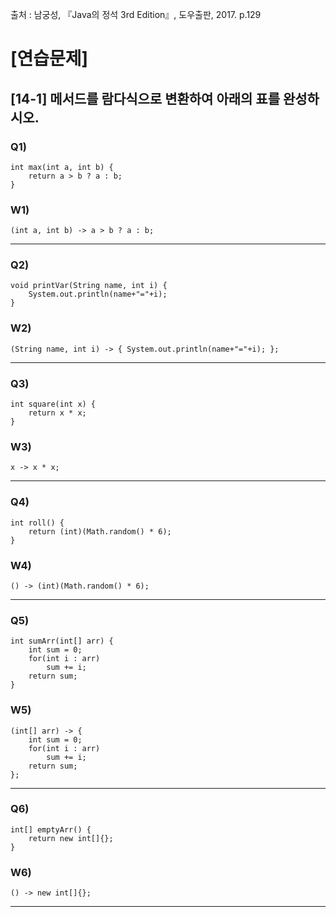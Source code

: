 출처 : 남궁성, 『Java의 정석 3rd Edition』, 도우출판, 2017. p.129

# [연습문제]
## [14-1] 메서드를 람다식으로 변환하여 아래의 표를 완성하시오.
### Q1) 
```  
int max(int a, int b) {
	return a > b ? a : b; 
}
```
### W1) 
```  
(int a, int b) -> a > b ? a : b;
```
----
### Q2) 
```  
void printVar(String name, int i) {
	System.out.println(name+"="+i);
}
```
### W2) 
```  
(String name, int i) -> { System.out.println(name+"="+i); };
```
----
### Q3) 
```  
int square(int x) {
	return x * x;
}
```
### W3) 
```  
x -> x * x;
```
----
### Q4) 
```  
int roll() {
	return (int)(Math.random() * 6);
}
```
### W4) 
```  
() -> (int)(Math.random() * 6);
```
----
### Q5) 
```  
int sumArr(int[] arr) {
	int sum = 0;
	for(int i : arr)
		sum += i;
	return sum;
}
```
### W5) 
```  
(int[] arr) -> {
	int sum = 0;
	for(int i : arr)
    	sum += i;
    return sum;
};
```
----
### Q6) 
```  
int[] emptyArr() {
	return new int[]{};
}
```
### W6) 
```  
() -> new int[]{};
```
----
